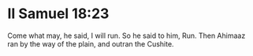 # II Samuel 18:23

Come what may, he said, I will run. So he said to him, Run. Then Ahimaaz ran by the way of the plain, and outran the Cushite.
